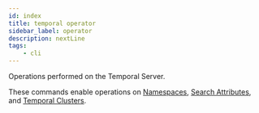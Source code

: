 ```yaml
---
id: index
title: temporal operator
sidebar_label: operator
description: nextLine
tags:
	- cli
---
```



Operations performed on the Temporal Server.

These commands enable operations on [Namespaces](https://docs.temporal.io/namespaces), [Search Attributes](https://docs.temporal.io/visibility#search-attribute), and [Temporal Clusters](https://docs.temporal.io/clusters).

